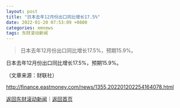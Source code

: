 ```yaml
---
layout: post
title: "日本去年12月份出口同比增长17.5%"
date: 2022-01-20 07:53:09 +0800
categories: emnews
tags: 东财滚动新闻
---
```

> 日本去年12月份出口同比增长17.5%，预期15.9%。

<p>日本去年12月份出口同比增长17.5%，预期15.9%。</p><p class="em_media">（文章来源：财联社）</p>

<http://finance.eastmoney.com/news/1355,202201202254164078.html>

[返回东财滚动新闻](//finews.withounder.com/emnews/)｜[返回首页](//finews.withounder.com/)
